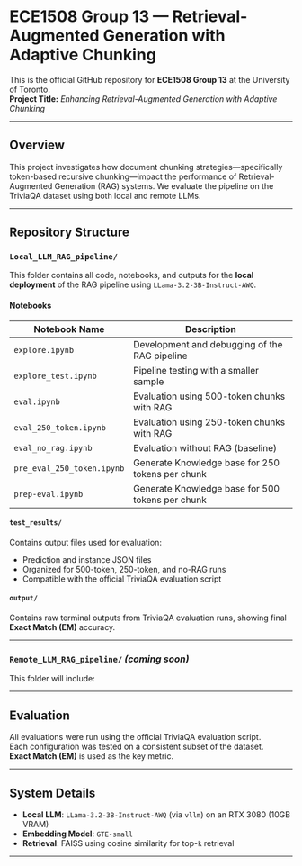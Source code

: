 # ECE1508 Group 13 — Retrieval-Augmented Generation with Adaptive Chunking

This is the official GitHub repository for **ECE1508 Group 13** at the University of Toronto.  
**Project Title:** *Enhancing Retrieval-Augmented Generation with Adaptive Chunking*

---

## Overview

This project investigates how document chunking strategies—specifically token-based recursive chunking—impact the performance of Retrieval-Augmented Generation (RAG) systems. We evaluate the pipeline on the TriviaQA dataset using both local and remote LLMs.

---

## Repository Structure

### `Local_LLM_RAG_pipeline/`

This folder contains all code, notebooks, and outputs for the **local deployment** of the RAG pipeline using `LLama-3.2-3B-Instruct-AWQ`.

#### Notebooks

| Notebook Name              | Description                                                             |
|---------------------------|-------------------------------------------------------------------------|
| `explore.ipynb`           | Development and debugging of the RAG pipeline                           |
| `explore_test.ipynb`      | Pipeline testing with a smaller sample                                  |
| `eval.ipynb`              | Evaluation using 500-token chunks with RAG                              |
| `eval_250_token.ipynb`    | Evaluation using 250-token chunks with RAG                              |
| `eval_no_rag.ipynb`       | Evaluation without RAG (baseline)                                       |
| `pre_eval_250_token.ipynb`| Generate Knowledge base for 250 tokens per chunk                              |
| `prep-eval.ipynb`         | Generate Knowledge base for 500 tokens per chunk                          |

#### `test_results/`

Contains output files used for evaluation:
- Prediction and instance JSON files
- Organized for 500-token, 250-token, and no-RAG runs
- Compatible with the official TriviaQA evaluation script

#### `output/`

Contains raw terminal outputs from TriviaQA evaluation runs, showing final **Exact Match (EM)** accuracy.

---

### `Remote_LLM_RAG_pipeline/` *(coming soon)*

This folder will include:


---

## Evaluation

All evaluations were run using the official TriviaQA evaluation script.  
Each configuration was tested on a consistent subset of the dataset.  
**Exact Match (EM)** is used as the key metric.

---

## System Details

- **Local LLM**: `LLama-3.2-3B-Instruct-AWQ` (via `vllm`) on an RTX 3080 (10GB VRAM)
- **Embedding Model**: `GTE-small`
- **Retrieval**: FAISS using cosine similarity for top-`k` retrieval

---

